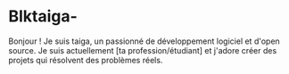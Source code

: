 # Blktaiga-
 Bonjour ! Je suis taiga, un passionné de développement logiciel et d'open source. Je suis actuellement [ta profession/étudiant] et j'adore créer des projets qui résolvent des problèmes réels.
